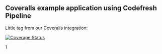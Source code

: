 ## Coveralls example application using Codefresh Pipeline

Little tag from our Coveralls integration:

[![Coverage Status](https://coveralls.io/repos/github/joeynaor/coveralls-test/badge.svg?branch=main)](https://coveralls.io/github/joeynaor/coveralls-test?branch=main)

1
